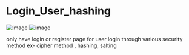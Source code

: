 # Login_User_hashing

![image](https://user-images.githubusercontent.com/91818009/220280826-c8a7ee70-bd46-43de-b4d5-80f20506d063.png)
![image](https://user-images.githubusercontent.com/91818009/220280931-7bd62191-fcc0-490b-951a-be9ab38429ac.png)


only have login or register page 
for user login through various security method
ex- cipher method , hashing, salting
